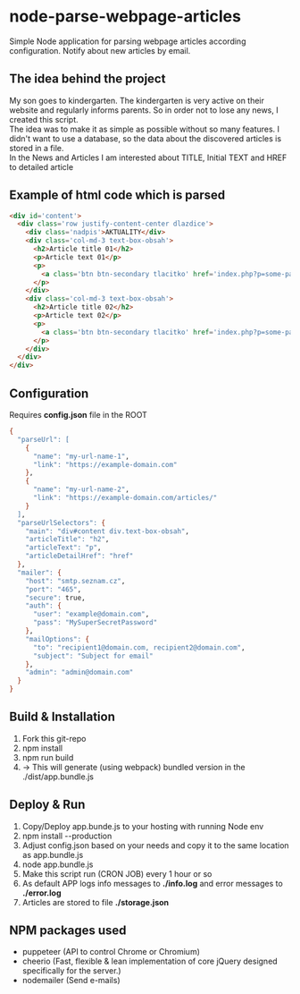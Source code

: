 # node-parse-webpage-articles

Simple Node application for parsing webpage articles according configuration. Notify about new articles by email.

## The idea behind the project

My son goes to kindergarten. The kindergarten is very active on their website and regularly informs parents. So in order not to lose any news, I created this script.\
The idea was to make it as simple as possible without so many features. I didn't want to use a database, so the data about the discovered articles is stored in a file.\
In the News and Articles I am interested about TITLE, Initial TEXT and HREF to detailed article

## Example of html code which is parsed

```html
<div id='content'>
  <div class='row justify-content-center dlazdice'>
    <div class='nadpis'>AKTUALITY</div>
    <div class='col-md-3 text-box-obsah'>
      <h2>Article title 01</h2>
      <p>Article text 01</p>
      <p>
        <a class='btn btn-secondary tlacitko' href='index.php?p=some-page-01' role='button'>Show more...</a>
      </p>
    </div>
    <div class='col-md-3 text-box-obsah'>
      <h2>Article title 02</h2>
      <p>Article text 02</p>
      <p>
        <a class='btn btn-secondary tlacitko' href='index.php?p=some-page-02' role='button'>Show more...</a>
      </p>
    </div>
  </div>
</div>
````

## Configuration

Requires **config.json** file in the ROOT

```abc
{
  "parseUrl": [
    {
      "name": "my-url-name-1",
      "link": "https://example-domain.com"
    },
    {
      "name": "my-url-name-2",
      "link": "https://example-domain.com/articles/"
    }
  ],
  "parseUrlSelectors": {
    "main": "div#content div.text-box-obsah",
    "articleTitle": "h2",
    "articleText": "p",
    "articleDetailHref": "href"
  },
  "mailer": {
    "host": "smtp.seznam.cz",
    "port": "465",
    "secure": true,
    "auth": {
      "user": "example@domain.com",
      "pass": "MySuperSecretPassword"
    },
    "mailOptions": {
      "to": "recipient1@domain.com, recipient2@domain.com",
      "subject": "Subject for email"
    },
    "admin": "admin@domain.com"
  }
}

````

## Build & Installation

1. Fork this git-repo
2. npm install
3. npm run build
4. -> This will generate (using webpack) bundled version in the ./dist/app.bundle.js

## Deploy & Run

1. Copy/Deploy app.bunde.js to your hosting with running Node env
2. npm install --production
3. Adjust config.json based on your needs and copy it to the same location as app.bundle.js
4. node app.bundle.js
5. Make this script run (CRON JOB) every 1 hour or so
6. As default APP logs info messages to **./info.log** and error messages to **./error.log**
7. Articles are stored to file **./storage.json**

## NPM packages used

* puppeteer (API to control Chrome or Chromium)
* cheerio (Fast, flexible & lean implementation of core jQuery designed specifically for the server.)
* nodemailer (Send e-mails) 
